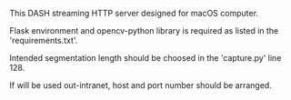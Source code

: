 This DASH streaming HTTP server designed for macOS computer.

Flask environment and opencv-python library is required as listed in the 'requirements.txt'.

Intended segmentation length should be choosed in the 'capture.py' line 128.

If will be used out-intranet, host and port number should be arranged.